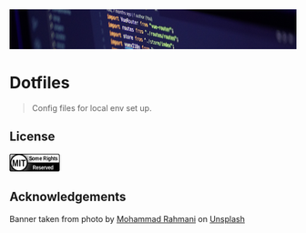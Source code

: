 <div align="center">
    <img src="https://github.com/benweston/dotfiles/blob/main/assets/banner-image.png" alt="Computer Code" width="900" height="70" />
</div>

# Dotfiles

<div align="left">

> Config files for local env set up.

</div>

## License

<div align="left">
    <p align="left">
        <a href="https://github.com/benweston/dotfiles/blob/main/LICENSE">
            <img src="https://github.com/benweston/dotfiles/blob/main/assets/mit-icon.png" width="88" height="31" alt="license-icon-mit" />
        </a>
    </p>
</div>

## Acknowledgements

<div align="left">
    Banner taken from photo by <a href="https://unsplash.com/@afgprogrammer?utm_content=creditCopyText&utm_medium=referral&utm_source=unsplash">Mohammad Rahmani</a> on
    <a href="https://unsplash.com/photos/black-flat-screen-computer-monitor-8qEB0fTe9Vw?utm_content=creditCopyText&utm_medium=referral&utm_source=unsplash">Unsplash</a>
</div>
